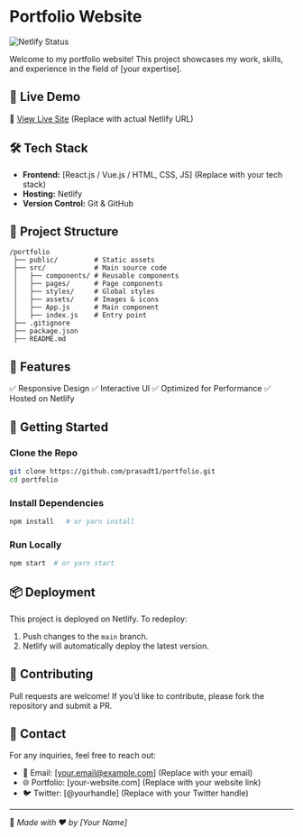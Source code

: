 # Portfolio Website

![Netlify Status](https://api.netlify.com/api/v1/badges/YOUR_NETLIFY_BADGE_ID/deploy-status)

Welcome to my portfolio website! This project showcases my work, skills, and experience in the field of [your expertise].

## 🚀 Live Demo
🔗 [View Live Site](https://your-netlify-site.netlify.app/) (Replace with actual Netlify URL)

## 🛠 Tech Stack
- **Frontend:** [React.js / Vue.js / HTML, CSS, JS] (Replace with your tech stack)
- **Hosting:** Netlify
- **Version Control:** Git & GitHub

## 📂 Project Structure
```
/portfolio
 ├── public/         # Static assets
 ├── src/            # Main source code
 │   ├── components/ # Reusable components
 │   ├── pages/      # Page components
 │   ├── styles/     # Global styles
 │   ├── assets/     # Images & icons
 │   ├── App.js      # Main component
 │   ├── index.js    # Entry point
 ├── .gitignore
 ├── package.json
 ├── README.md
```

## 📜 Features
✅ Responsive Design
✅ Interactive UI
✅ Optimized for Performance
✅ Hosted on Netlify

## 🚀 Getting Started
### Clone the Repo
```sh
git clone https://github.com/prasadt1/portfolio.git
cd portfolio
```

### Install Dependencies
```sh
npm install   # or yarn install
```

### Run Locally
```sh
npm start  # or yarn start
```

## 📦 Deployment
This project is deployed on Netlify. To redeploy:
1. Push changes to the `main` branch.
2. Netlify will automatically deploy the latest version.

## 🤝 Contributing
Pull requests are welcome! If you’d like to contribute, please fork the repository and submit a PR.

## 📧 Contact
For any inquiries, feel free to reach out:
- 📩 Email: [your.email@example.com] (Replace with your email)
- 🌐 Portfolio: [your-website.com] (Replace with your website link)
- 🐦 Twitter: [@yourhandle] (Replace with your Twitter handle)

---
🔹 *Made with ❤️ by [Your Name]*